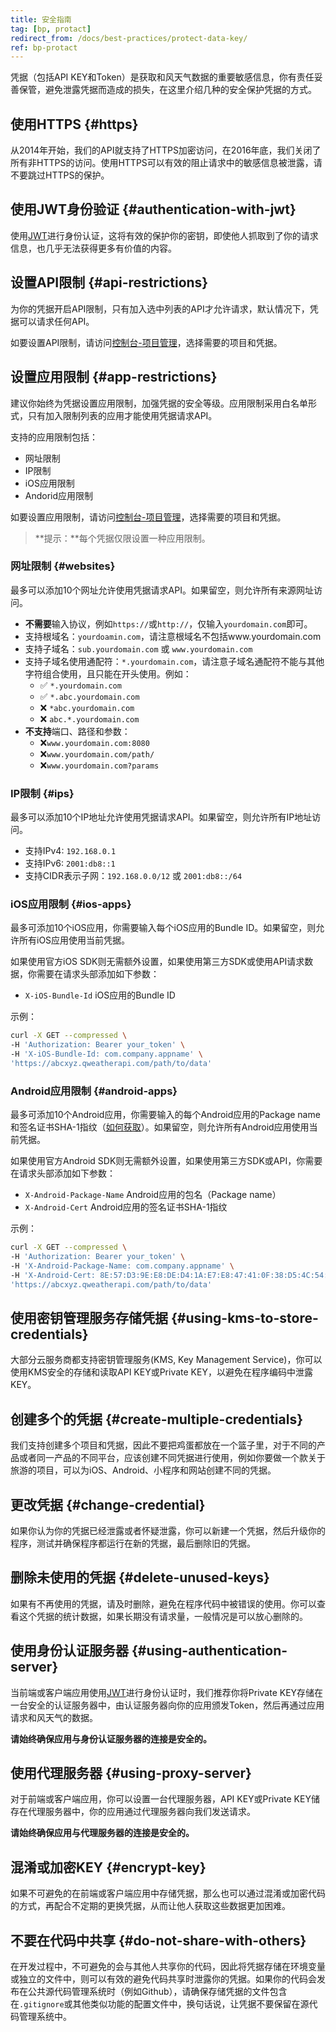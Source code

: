 ```yaml
---
title: 安全指南
tag: [bp, protact]
redirect_from: /docs/best-practices/protect-data-key/
ref: bp-protact
---
```


凭据（包括API KEY和Token）是获取和风天气数据的重要敏感信息，你有责任妥善保管，避免泄露凭据而造成的损失，在这里介绍几种的安全保护凭据的方式。

## 使用HTTPS {#https}

从2014年开始，我们的API就支持了HTTPS加密访问，在2016年底，我们关闭了所有非HTTPS的访问。使用HTTPS可以有效的阻止请求中的敏感信息被泄露，请不要跳过HTTPS的保护。

## 使用JWT身份验证 {#authentication-with-jwt}

使用[JWT](/docs/configuration/authentication/#json-web-token/)进行身份认证，这将有效的保护你的密钥，即使他人抓取到了你的请求信息，也几乎无法获得更多有价值的内容。

## 设置API限制 {#api-restrictions}

为你的凭据开启API限制，只有加入选中列表的API才允许请求，默认情况下，凭据可以请求任何API。

如要设置API限制，请访问[控制台-项目管理](https://console.qweather.com/project)，选择需要的项目和凭据。

## 设置应用限制 {#app-restrictions}

建议你始终为凭据设置应用限制，加强凭据的安全等级。应用限制采用白名单形式，只有加入限制列表的应用才能使用凭据请求API。

支持的应用限制包括：

- 网址限制
- IP限制
- iOS应用限制
- Andorid应用限制

如要设置应用限制，请访问[控制台-项目管理](https://console.qweather.com/project)，选择需要的项目和凭据。

> **提示：**每个凭据仅限设置一种应用限制。

### 网址限制 {#websites}

最多可以添加10个网址允许使用凭据请求API。如果留空，则允许所有来源网址访问。

- **不需要**输入协议，例如`https://`或`http://`，仅输入`yourdomain.com`即可。
- 支持根域名：`yourdoamin.com`，请注意根域名不包括www.yourdomain.com
- 支持子域名：`sub.yourdomain.com` 或 `www.yourdomain.com`
- 支持子域名使用通配符：`*.yourdomain.com`，请注意子域名通配符不能与其他字符组合使用，且只能在开头使用。例如：
  - ✅ `*.yourdomain.com`
  - ✅ `*.abc.yourdomain.com`
  - ❌ `*abc.yourdomain.com`
  - ❌ `abc.*.yourdomain.com`
- **不支持**端口、路径和参数：
  - ❌`www.yourdomain.com:8080` 
  - ❌`www.yourdomain.com/path/`
  - ❌`www.yourdomain.com?params`

### IP限制 {#ips}

最多可以添加10个IP地址允许使用凭据请求API。如果留空，则允许所有IP地址访问。

- 支持IPv4: `192.168.0.1`
- 支持IPv6: `2001:db8::1`
- 支持CIDR表示子网：`192.168.0.0/12` 或 `2001:db8::/64`

### iOS应用限制 {#ios-apps}

最多可添加10个iOS应用，你需要输入每个iOS应用的Bundle ID。如果留空，则允许所有iOS应用使用当前凭据。

如果使用官方iOS SDK则无需额外设置，如果使用第三方SDK或使用API请求数据，你需要在请求头部添加如下参数：

- `X-iOS-Bundle-Id` iOS应用的Bundle ID

示例：

```bash
curl -X GET --compressed \
-H 'Authorization: Bearer your_token' \
-H 'X-iOS-Bundle-Id: com.company.appname' \
'https://abcxyz.qweatherapi.com/path/to/data'
```

### Android应用限制 {#android-apps}

最多可添加10个Android应用，你需要输入的每个Android应用的Package name和签名证书SHA-1指纹（[如何获取](https://developers.google.cn/android/guides/client-auth?hl=zh-cn#using_keytool_on_the_certificate)）。如果留空，则允许所有Android应用使用当前凭据。

如果使用官方Android SDK则无需额外设置，如果使用第三方SDK或API，你需要在请求头部添加如下参数：

- `X-Android-Package-Name` Android应用的包名（Package name）
- `X-Android-Cert` Android应用的签名证书SHA-1指纹

示例：

```bash
curl -X GET --compressed \
-H 'Authorization: Bearer your_token' \
-H 'X-Android-Package-Name: com.company.appname' \
-H 'X-Android-Cert: 8E:57:D3:9E:E8:DE:D4:1A:E7:E8:47:41:0F:38:D5:4C:54:CA:4C:4A' \
'https://abcxyz.qweatherapi.com/path/to/data'
```

## 使用密钥管理服务存储凭据 {#using-kms-to-store-credentials}

大部分云服务商都支持密钥管理服务(KMS, Key Management Service)，你可以使用KMS安全的存储和读取API KEY或Private KEY，以避免在程序编码中泄露KEY。

## 创建多个的凭据 {#create-multiple-credentials}

我们支持创建多个项目和凭据，因此不要把鸡蛋都放在一个篮子里，对于不同的产品或者同一产品的不同平台，应该创建不同凭据进行使用，例如你要做一个款关于旅游的项目，可以为iOS、Android、小程序和网站创建不同的凭据。

## 更改凭据 {#change-credential}

如果你认为你的凭据已经泄露或者怀疑泄露，你可以新建一个凭据，然后升级你的程序，测试并确保程序都运行在新的凭据，最后删除旧的凭据。

## 删除未使用的凭据 {#delete-unused-keys}

如果有不再使用的凭据，请及时删除，避免在程序代码中被错误的使用。你可以查看这个凭据的统计数据，如果长期没有请求量，一般情况是可以放心删除的。

## 使用身份认证服务器 {#using-authentication-server}

当前端或客户端应用使用[JWT](/docs/configuration/authentication/#json-web-token/)进行身份认证时，我们推荐你将Private KEY存储在一台安全的认证服务器中，由认证服务器向你的应用颁发Token，然后再通过应用请求和风天气的数据。

**请始终确保应用与身份认证服务器的连接是安全的。**

## 使用代理服务器 {#using-proxy-server}

对于前端或客户端应用，你可以设置一台代理服务器，API KEY或Private KEY储存在代理服务器中，你的应用通过代理服务器向我们发送请求。

**请始终确保应用与代理服务器的连接是安全的。**

## 混淆或加密KEY {#encrypt-key}

如果不可避免的在前端或客户端应用中存储凭据，那么也可以通过混淆或加密代码的方式，再配合不定期的更换凭据，从而让他人获取这些数据更加困难。

## 不要在代码中共享 {#do-not-share-with-others}

在开发过程中，不可避免的会与其他人共享你的代码，因此将凭据存储在环境变量或独立的文件中，则可以有效的避免代码共享时泄露你的凭据。如果你的代码会发布在公共源代码管理系统时（例如Github），请确保存储凭据的文件包含在`.gitignore`或其他类似功能的配置文件中，换句话说，让凭据不要保留在源代码管理系统中。